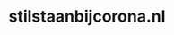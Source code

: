 ---
layout: post
title: "stilstaanbijcorona.nl"
internal_url: "/dutchgov/stilstaanbijcorona.nl.html"
subdomains_count: 4
all_subdomains_count: 4
urls_count: 4
ssl_rank: 0
http_rank: 70
url_link: /data/stilstaanbijcorona.nl/urls.txt
all_subdomains_link: /data/stilstaanbijcorona.nl/all_subdomains.txt
subdomains_link: /data/stilstaanbijcorona.nl/subdomains.txt
categories: dutchgov
---